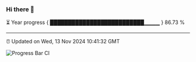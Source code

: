 ### Hi there 👋

⏳ Year progress { ██████████████████████████▁▁▁▁ } 86.73 %

---

⏰ Updated on Wed, 13 Nov 2024 10:41:32 GMT

![Progress Bar CI](https://github.com/IshwaranRudhara/GIT-ACTION/workflows/Progress%20Bar%20CI/badge.svg)
